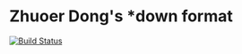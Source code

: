 # Zhuoer Dong's *down format
[![Build Status](https://travis-ci.com/dongzhuoer/zhuoerdown.svg?branch=master)](https://travis-ci.com/dongzhuoer/zhuoerdown)



